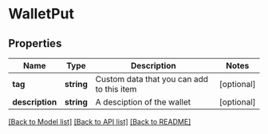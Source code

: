 # WalletPut

## Properties
Name | Type | Description | Notes
------------ | ------------- | ------------- | -------------
**tag** | **string** | Custom data that you can add to this item | [optional] 
**description** | **string** | A desciption of the wallet | [optional] 

[[Back to Model list]](../README.md#documentation-for-models) [[Back to API list]](../README.md#documentation-for-api-endpoints) [[Back to README]](../README.md)


